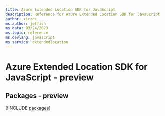 ```yaml
---
title: Azure Extended Location SDK for JavaScript
description: Reference for Azure Extended Location SDK for JavaScript
author: xirzec
ms.author: jeffish
ms.data: 03/24/2023
ms.topic: reference
ms.devlang: javascript
ms.service: extendedlocation
---
```

# Azure Extended Location SDK for JavaScript - preview
## Packages - preview
[!INCLUDE [packages](extended-location-index.md)]
